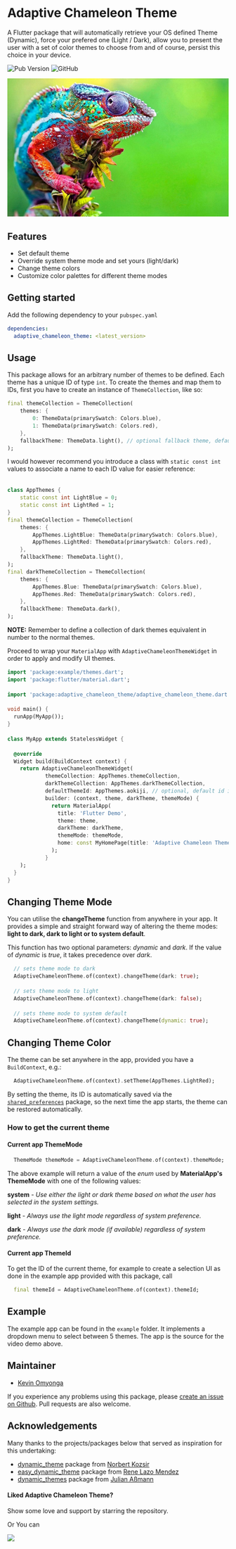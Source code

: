 <!-- 
This README describes the package. If you publish this package to pub.dev,
this README's contents appear on the landing page for your package.

For information about how to write a good package README, see the guide for
[writing package pages](https://dart.dev/guides/libraries/writing-package-pages). 

For general information about developing packages, see the Dart guide for
[creating packages](https://dart.dev/guides/libraries/create-library-packages)
and the Flutter guide for
[developing packages and plugins](https://flutter.dev/developing-packages). 
-->

# Adaptive Chameleon Theme

A Flutter package that will automatically retrieve your OS defined Theme (Dynamic), force your 
prefered one (Light / Dark), allow you to present the user with a set of color themes to choose 
from and of course, persist this choice in your device.

![Pub Version](https://img.shields.io/pub/v/adaptive_chameleon_theme)
![GitHub](https://img.shields.io/github/license/KevinOmyonga/adaptive_chameleon_theme)

<a href="https://pub.dev/packages/adaptive_chameleon_theme">
<img src="https://github.com/kevinomyonga/adaptive_chameleon_theme/blob/main/demo/adaptive-chameleon-theme.jpg?raw=true"/>
</a>


## Features

* Set default theme
* Override system theme mode and set yours (light/dark)
* Change theme colors
* Customize color palettes for different theme modes


## Getting started

Add the following dependency to your `pubspec.yaml`

```yaml
dependencies:
  adaptive_chameleon_theme: <latest_version>
```


## Usage

This package allows for an arbitrary number of themes to be defined. Each theme has a unique ID 
of type `int`. To create the themes and map them to IDs, first you have to create an instance of 
`ThemeCollection`, like so:

```dart
final themeCollection = ThemeCollection(
    themes: {
        0: ThemeData(primarySwatch: Colors.blue),
        1: ThemeData(primarySwatch: Colors.red),
    },
    fallbackTheme: ThemeData.light(), // optional fallback theme, default value is ThemeData.light()
);
```

I would however recommend you introduce a class with `static const int` values to 
associate a name to each ID value for easier reference:

```dart

class AppThemes {
    static const int LightBlue = 0;
    static const int LightRed = 1;
}
final themeCollection = ThemeCollection(
    themes: {
        AppThemes.LightBlue: ThemeData(primarySwatch: Colors.blue),
        AppThemes.LightRed: ThemeData(primarySwatch: Colors.red),
    },
    fallbackTheme: ThemeData.light(),
);
final darkThemeCollection = ThemeCollection(
    themes: {
        AppThemes.Blue: ThemeData(primarySwatch: Colors.blue),
        AppThemes.Red: ThemeData(primarySwatch: Colors.red),
    },
    fallbackTheme: ThemeData.dark(),
);
```
**NOTE:** Remember to define a collection of dark themes equivalent in number to the normal themes.

Proceed to wrap your `MaterialApp` with `AdaptiveChameleonThemeWidget` in order to apply and modify UI 
themes.

```dart
import 'package:example/themes.dart';
import 'package:flutter/material.dart';

import 'package:adaptive_chameleon_theme/adaptive_chameleon_theme.dart';

void main() {
  runApp(MyApp());
}

class MyApp extends StatelessWidget {

  @override
  Widget build(BuildContext context) {
    return AdaptiveChameleonThemeWidget(
            themeCollection: AppThemes.themeCollection,
            darkThemeCollection: AppThemes.darkThemeCollection,
            defaultThemeId: AppThemes.aokiji, // optional, default id is 0
            builder: (context, theme, darkTheme, themeMode) {
              return MaterialApp(
                title: 'Flutter Demo',
                theme: theme,
                darkTheme: darkTheme,
                themeMode: themeMode,
                home: const MyHomePage(title: 'Adaptive Chameleon Theme'),
              );
            }
    );
  }
}
```


## Changing Theme Mode

You can utilise the **changeTheme** function from anywhere in your app. It provides a simple and 
straight forward way of altering the theme modes: **light to dark, dark to light or to system 
default**.

This function has two optional parameters: *dynamic* and *dark*.
If the value of *dynamic* is *true*, it takes precedence over *dark*.

```dart
  // sets theme mode to dark
  AdaptiveChameleonTheme.of(context).changeTheme(dark: true);
  
  // sets theme mode to light
  AdaptiveChameleonTheme.of(context).changeTheme(dark: false);
  
  // sets theme mode to system default
  AdaptiveChameleonTheme.of(context).changeTheme(dynamic: true);
```

## Changing Theme Color

The theme can be set anywhere in the app, provided you have a `BuildContext`, e.g.:

```dart
  AdaptiveChameleonTheme.of(context).setTheme(AppThemes.LightRed);
```

By setting the theme, its ID is automatically saved via the [
`shared_preferences`](https://pub.dev/packages/shared_preferences) package, so the next time the 
app starts, the theme can be restored automatically.


### How to get the current theme

#### Current app ThemeMode

```dart
  ThemeMode themeMode = AdaptiveChameleonTheme.of(context).themeMode;  
```

The above example will return a value of the *enum* used by **MaterialApp's** **ThemeMode** with one of the following values:

**system** - *Use either the light or dark theme based on what the user has selected in the system settings.*

**light** - *Always use the light mode regardless of system preference.*

**dark** - *Always use the dark mode (if available) regardless of system preference.*


#### Current app ThemeId

To get the ID of the current theme, for example to create a selection UI as done in the example 
app provided with this package, call

```dart
  final themeId = AdaptiveChameleonTheme.of(context).themeId;
```


## Example

The example app can be found in the `example` folder. It implements a dropdown menu to select 
between 5 themes. The app is the source for the video demo above.


## Maintainer

* [Kevin Omyonga](https://github.com/KevinOmyonga)

If you experience any problems using this package, please [create an issue on Github](https://github.com/KevinOmyonga/adaptive_chameleon_theme/issues). 
Pull requests are also welcome.


## Acknowledgements

Many thanks to the projects/packages below that served as inspiration for this undertaking:

* [dynamic_theme](https://pub.dev/packages/dynamic_theme) package from [
  Norbert Kozsir](https://github.com/Norbert515) 
* [easy_dynamic_theme](https://pub.dev/packages/easy_dynamic_theme) package from 
  [Rene Lazo Mendez](https://github.com/rlazom) 
* [dynamic_themes](https://pub.dev/packages/dynamic_themes) package from [
  Julian Aßmann](https://github.com/JulianAssmann)


#### Liked Adaptive Chameleon Theme?

Show some love and support by starring the repository.

Or You can

<a href="https://www.buymeacoffee.com/KevinOmyonga">
<img src="https://img.buymeacoffee.com/button-api/?text=Buy me a coffee&emoji=&slug=KevinOmyonga&button_colour=FFDD00&font_colour=000000&font_family=Cookie&outline_colour=000000&coffee_colour=ffffff">
</a>
